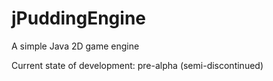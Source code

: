 # jPuddingEngine
A simple Java 2D game engine

Current state of development: pre-alpha (semi-discontinued)
